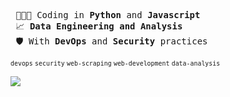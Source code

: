 <pre>
 👨🏽‍💻 Coding in <b>Python</b> and <b>Javascript</b> 
 📈 <b>Data Engineering and Analysis</b>
 🛡️ With <b>DevOps</b> and <b>Security</b> practices
</pre>

<sup>`devops` `security` `web-scraping` `web-development` `data-analysis`</sup>  
 
 <div>  
  <img align="left" src="https://github-readme-stats.vercel.app/api/top-langs/?username=everton-tenorio&layout=compact&title_color=ffffff&text_color=ffffff&icon_color=red&bg_color=161b22">
 </div>
 
<!--

 #### 💻 Technologies & Tools
  <img align="left" src="https://i.ibb.co/gjKH4Qd/Screenshot-2024-03-21-at-16-10-09-Editing-everton-tenorio-README-md-at-main-everton-tenorio-everton.png" width="550px">
  Version  | Cloud | Database | Code | Server - IaC | ELK Stack
--------- | ------ | ------ | ------ | ------ | ------
![Git](https://img.shields.io/badge/-Git-black?style=flat-square&logo=git) | ![aws](https://img.shields.io/badge/-AWS-black?style=flat-square&logo=amazon-aws) | ![PostgreSQL](https://img.shields.io/badge/-PostgreSQL-black?style=flat-square&logo=postgresql) | ![Python](https://img.shields.io/badge/-Python-black?style=flat-square&logo=Python) | ![Linux](https://img.shields.io/badge/Linux-black?style=flat-square&logo=linux) | ![Elasticsearch](https://img.shields.io/badge/Elasticsearch-005571?style=flat-square&logo=elasticsearch)
![GitHub](https://img.shields.io/badge/-GitHub-181717?style=flat-square&logo=github) |  ![DigitalOcean](https://img.shields.io/badge/DigitalOcean-black?style=flat-square&logo=digitalOcean) | ![MySQL](https://img.shields.io/badge/-MySQL-black?style=flat-square&logo=mysql) | ![Javascript](https://img.shields.io/badge/-Javascript-black?style=flat-square&logo=Javascript) | ![Docker](https://img.shields.io/badge/Docker-black?style=flat-square&logo=docker) | ![Logstash](https://img.shields.io/badge/Logstash-005571?style=flat-square&logo=logstash)
![GitLab](https://img.shields.io/badge/-GitLab-black?style=flat-square&logo=gitlab)   |  |  |  | ![Ansible](https://img.shields.io/badge/Ansible-black?style=flat-square&logo=ansible) | ![Kibana](https://img.shields.io/badge/Kibana-005571?style=flat-square&logo=kibana) 
|  |  |  |  | ![Terraform](https://img.shields.io/badge/Terraform-black?style=flat-square&logo=terraform)
|  |  |  |  | ![Grafana](https://img.shields.io/badge/Grafana-black?style=flat-square&logo=grafana) -->


<!---   

<---### Hi there 👋

https://img.shields.io/badge/githubs-%23121011.svg?style=for-the-badge&logo=github&logoColor=white

Always seeking theoretical and practical knowledge regarding software development best practices, devops culture, cloud computing, automation and troubleshooting.
          
:earth_americas: Living in Maceió, Brazil      

### Skills ###
<img align="left" width="20px" alt="Linux" src="https://upload.wikimedia.org/wikipedia/commons/thumb/3/35/Tux.svg/1200px-Tux.svg.png" />
<img align="left" width="26px" alt="Docker" src="https://cdn4.iconfinder.com/data/icons/logos-and-brands/512/97_Docker_logo_logos-512.png" />
<img align="left" width="26px" alt="Python" src="https://raw.githubusercontent.com/github/explore/80688e429a7d4ef2fca1e82350fe8e3517d3494d/topics/python/python.png" />
<img align="left" width="45px" alt="Django" src="https://1000logos.net/wp-content/uploads/2020/08/Django-Logo.png" />
<img align="left" width="26px" alt="Flask" src="https://cdn.iconscout.com/icon/free/png-256/flask-51-285137.png" />
<img align="left" width="26px" alt="Vue" src="https://upload.wikimedia.org/wikipedia/commons/thumb/9/95/Vue.js_Logo_2.svg/1184px-Vue.js_Logo_2.svg.png" />
<img align="left" width="90px" alt="PostgreSQL" src="https://i.ibb.co/gZxdKd4/oie-l-UMazof-Mm7c-M.png" />

 
--->

